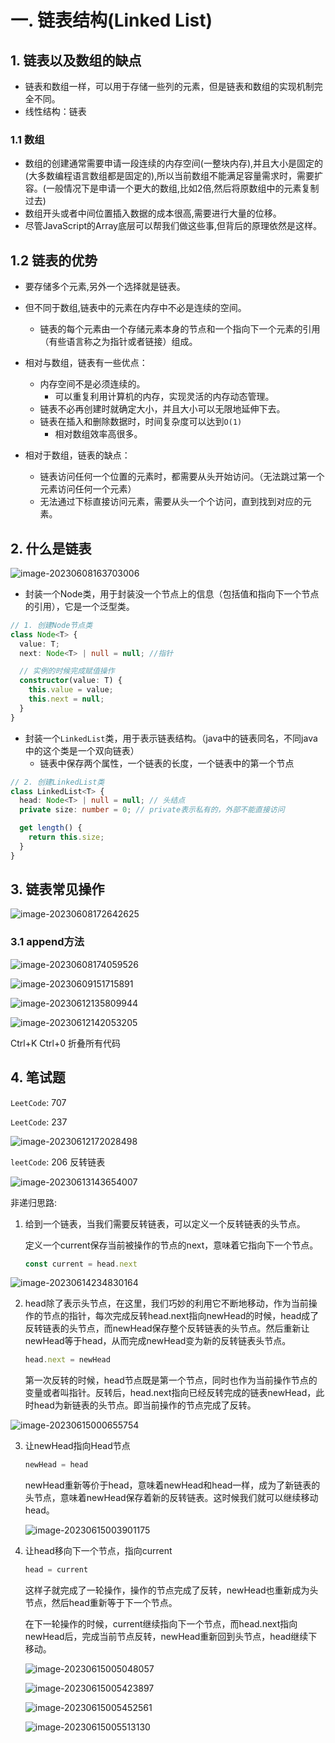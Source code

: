 # 一. 链表结构(Linked List)

## 1. 链表以及数组的缺点

+ 链表和数组一样，可以用于存储一些列的元素，但是链表和数组的实现机制完全不同。
+ 线性结构：链表

### 1.1 数组

+ 数组的创建通常需要申请一段连续的内存空间(一整块内存),并且大小是固定的(大多数编程语言数组都是固定的),所以当前数组不能满足容量需求时，需要扩容。(一般情况下是申请一个更大的数组,比如2倍,然后将原数组中的元素复制过去)
+ 数组开头或者中间位置插入数据的成本很高,需要进行大量的位移。
+ 尽管JavaScript的Array底层可以帮我们做这些事,但背后的原理依然是这样。

## 1.2 链表的优势

+ 要存储多个元素,另外一个选择就是链表。
+ 但不同于数组,链表中的元素在内存中不必是连续的空间。
  + 链表的每个元素由一个存储元素本身的节点和一个指向下一个元素的引用（有些语言称之为指针或者链接）组成。

+ 相对与数组，链表有一些优点：
  + 内存空间不是必须连续的。
    + 可以重复利用计算机的内存，实现灵活的内存动态管理。
  + 链表不必再创建时就确定大小，并且大小可以无限地延伸下去。
  + 链表在插入和删除数据时，时间复杂度可以达到`O(1)`
    + 相对数组效率高很多。
+ 相对于数组，链表的缺点：
  + 链表访问任何一个位置的元素时，都需要从头开始访问。（无法跳过第一个元素访问任何一个元素）
  + 无法通过下标直接访问元素，需要从头一个个访问，直到找到对应的元素。

## 2. 什么是链表

![image-20230608163703006](链表结构.assets/image-20230608163703006.png)

+ 封装一个Node类，用于封装没一个节点上的信息（包括值和指向下一个节点的引用），它是一个泛型类。

```ts
// 1. 创建Node节点类
class Node<T> {
  value: T;
  next: Node<T> | null = null; //指针

  // 实例的时候完成赋值操作
  constructor(value: T) {
    this.value = value;
    this.next = null;
  }
}
```

+ 封装一个`LinkedList`类，用于表示链表结构。（java中的链表同名，不同java中的这个类是一个双向链表）
  + 链表中保存两个属性，一个链表的长度，一个链表中的第一个节点

```ts
// 2. 创建LinkedList类
class LinkedList<T> {
  head: Node<T> | null = null; // 头结点
  private size: number = 0; // private表示私有的，外部不能直接访问

  get length() {
    return this.size;
  }
}
```

## 3. 链表常见操作

![image-20230608172642625](链表结构.assets/image-20230608172642625.png)

### 3.1 append方法

![image-20230608174059526](链表结构.assets/image-20230608174059526.png)

![image-20230609151715891](链表结构.assets/image-20230609151715891.png)



![image-20230612135809944](链表结构.assets/image-20230612135809944.png)

![image-20230612142053205](链表结构.assets/image-20230612142053205.png)



Ctrl+K Ctrl+0 折叠所有代码



## 4. 笔试题

`LeetCode`: 707

`LeetCode`: 237

![image-20230612172028498](链表结构.assets/image-20230612172028498.png)

`leetCode`: 206 反转链表

![image-20230613143654007](链表结构.assets/image-20230613143654007.png)



非递归思路:

1. 给到一个链表，当我们需要反转链表，可以定义一个反转链表的头节点。

   定义一个current保存当前被操作的节点的next，意味着它指向下一个节点。

   ```ts
   const current = head.next
   ```

![image-20230614234830164](链表结构.assets/image-20230614234830164.png)

2. head除了表示头节点，在这里，我们巧妙的利用它不断地移动，作为当前操作的节点的指针，每次完成反转head.next指向newHead的时候，head成了反转链表的头节点，而newHead保存整个反转链表的头节点。然后重新让newHead等于head，从而完成newHead变为新的反转链表头节点。

   ```ts
   head.next = newHead
   ```

   第一次反转的时候，head节点既是第一个节点，同时也作为当前操作节点的变量或者叫指针。反转后，head.next指向已经反转完成的链表newHead，此时head为新链表的头节点。即当前操作的节点完成了反转。

![image-20230615000655754](链表结构.assets/image-20230615000655754.png)

3. 让newHead指向Head节点

   ```ts
   newHead = head
   ```

   newHead重新等价于head，意味着newHead和head一样，成为了新链表的头节点，意味着newHead保存着新的反转链表。这时候我们就可以继续移动head。

   ![image-20230615003901175](链表结构.assets/image-20230615003901175.png)

4. 让head移向下一个节点，指向current

   ```ts
   head = current
   ```

   这样子就完成了一轮操作，操作的节点完成了反转，newHead也重新成为头节点，然后head重新等于下一个节点。

   在下一轮操作的时候，current继续指向下一个节点，而head.next指向newHead后，完成当前节点反转，newHead重新回到头节点，head继续下移动。

   ![image-20230615005048057](链表结构.assets/image-20230615005048057.png)

   ![image-20230615005423897](链表结构.assets/image-20230615005423897.png)

   ![image-20230615005452561](链表结构.assets/image-20230615005452561.png)

   ![image-20230615005513130](链表结构.assets/image-20230615005513130.png)









